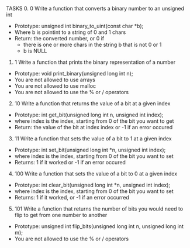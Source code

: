 TASKS
0. 0
Write a function that converts a binary number to an unsigned int
- Prototype: unsigned int binary_to_uint(const char *b);
- Where b is pointint to a string of 0 and 1 chars
- Return: the converted number, or 0 if
	- there is one or more chars in the string b that is not 0 or 1
	- b is NULL

1. 1
Write a function that prints the binary representation of a number
- Prototype: void print_binary(unsigned long int n);
- You are not allowed to use arrays
- You are not allowed to use malloc
- You are not allowed to use the % or / operators

2. 10
Write a function that returns the value of a bit at a given index
- Prototype: int get_bit(unsigned long int n, unsigned int index);
- where index is the index, starting from 0 of the bit you want to get
- Return: the value of the bit at index index or -1 if an error occured

3. 11
Write a function that sets the value of a bit to 1 at a given index
- Prototype: int set_bit(unsigned long int *n, unsigned int index);
- where index is the index, starting from 0 of the bit you want to set
- Returns: 1 if it worked or -1 if an error occured

4. 100
Write a function that sets the value of a bit to 0 at a given index
- Prototype: int clear_bit(unsigned long int *n, unsigned int index);
- where index is the index, starting from 0 of the bit you want to set
- Returns: 1 if it worked, or -1 if an error occurred

5. 101
Write a function that returns the number of bits you would need to flip to get from one number to another
- Prototype: unsigned int flip_bits(unsigned long int n, unsigned long int m);
- You are not allowed to use the % or / operators
